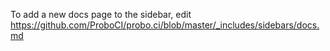 To add a new docs page to the sidebar, edit https://github.com/ProboCI/probo.ci/blob/master/_includes/sidebars/docs.md

